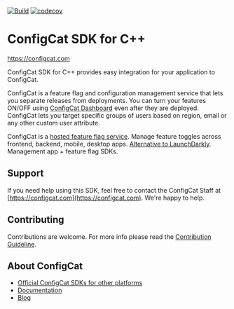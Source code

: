 
[![Build](https://img.shields.io/github/workflow/status/configcat/cpp-sdk/C++%20CI?logo=GitHub&label=windows%20%2F%20macos%20%2F%20linux)](https://github.com/configcat/cpp-sdk/actions/workflows/cpp-ci.yml)
[![codecov](https://codecov.io/gh/configcat/cpp-sdk/branch/main/graph/badge.svg?token=cvUgfof8k7)](https://codecov.io/gh/configcat/cpp-sdk)

# ConfigCat SDK for C++

https://configcat.com

ConfigCat SDK for C++ provides easy integration for your application to ConfigCat.

ConfigCat is a feature flag and configuration management service that lets you separate releases from deployments. You can turn your features ON/OFF using [ConfigCat Dashboard](http://app.configcat.com) even after they are deployed. ConfigCat lets you target specific groups of users based on region, email or any other custom user attribute.

ConfigCat is a [hosted feature flag service](http://configcat.com). Manage feature toggles across frontend, backend, mobile, desktop apps. [Alternative to LaunchDarkly](https://configcat.com/launchdarkly-vs-configcat). Management app + feature flag SDKs.

## Support
If you need help using this SDK, feel free to contact the ConfigCat Staff at [https://configcat.com](https://configcat.com). We're happy to help.

## Contributing
Contributions are welcome. For more info please read the [Contribution Guideline](CONTRIBUTING.md).

## About ConfigCat
- [Official ConfigCat SDKs for other platforms](https://github.com/configcat)
- [Documentation](https://configcat.com/docs)
- [Blog](https://configcat.com/blog)
